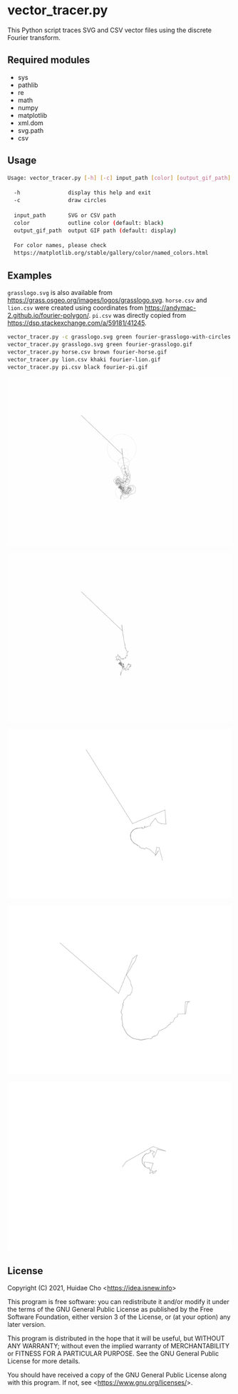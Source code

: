 # vector_tracer.py

This Python script traces SVG and CSV vector files using the discrete Fourier
transform.

## Required modules

* sys
* pathlib
* re
* math
* numpy
* matplotlib
* xml.dom
* svg.path
* csv

## Usage

```bash
Usage: vector_tracer.py [-h] [-c] input_path [color] [output_gif_path]

  -h               display this help and exit
  -c               draw circles

  input_path       SVG or CSV path
  color            outline color (default: black)
  output_gif_path  output GIF path (default: display)

  For color names, please check
  https://matplotlib.org/stable/gallery/color/named_colors.html
```

## Examples

`grasslogo.svg` is also available from
https://grass.osgeo.org/images/logos/grasslogo.svg. `horse.csv` and `lion.csv`
were created using coordinates from
https://andymac-2.github.io/fourier-polygon/. `pi.csv` was directly copied from
https://dsp.stackexchange.com/a/59181/41245.

```bash
vector_tracer.py -c grasslogo.svg green fourier-grasslogo-with-circles.gif
vector_tracer.py grasslogo.svg green fourier-grasslogo.gif
vector_tracer.py horse.csv brown fourier-horse.gif
vector_tracer.py lion.csv khaki fourier-lion.gif
vector_tracer.py pi.csv black fourier-pi.gif
```

![fourier-grasslogo-with-circles.gif](fourier-grasslogo-with-circles.gif "fourier-grasslogo-with-circles.gif")

![fourier-grasslogo.gif](fourier-grasslogo.gif "fourier-grasslogo.gif")

![fourier-horse.gif](fourier-horse.gif "fourier-horse.gif")

![fourier-lion.gif](fourier-lion.gif "fourier-lion.gif")

![fourier-pi.gif](fourier-pi.gif "fourier-pi.gif")

## License

Copyright (C) 2021, Huidae Cho <<https://idea.isnew.info>>

This program is free software: you can redistribute it and/or modify
it under the terms of the GNU General Public License as published by
the Free Software Foundation, either version 3 of the License, or
(at your option) any later version.

This program is distributed in the hope that it will be useful,
but WITHOUT ANY WARRANTY; without even the implied warranty of
MERCHANTABILITY or FITNESS FOR A PARTICULAR PURPOSE.  See the
GNU General Public License for more details.

You should have received a copy of the GNU General Public License
along with this program.  If not, see <<https://www.gnu.org/licenses/>>.
